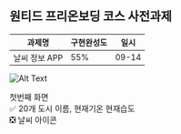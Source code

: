 ## 원티드 프리온보딩 코스 사전과제

|과제명|구현완성도|일시|
|------|---|---|
|날씨 정보 APP|55%|09-14|

![Alt Text](예시_AdobeExpress.gif)


  첫번째 화면   
  ✅ 20개 도시 이름, 현재기온 현재습도   
  ❎ 날씨 아이콘
